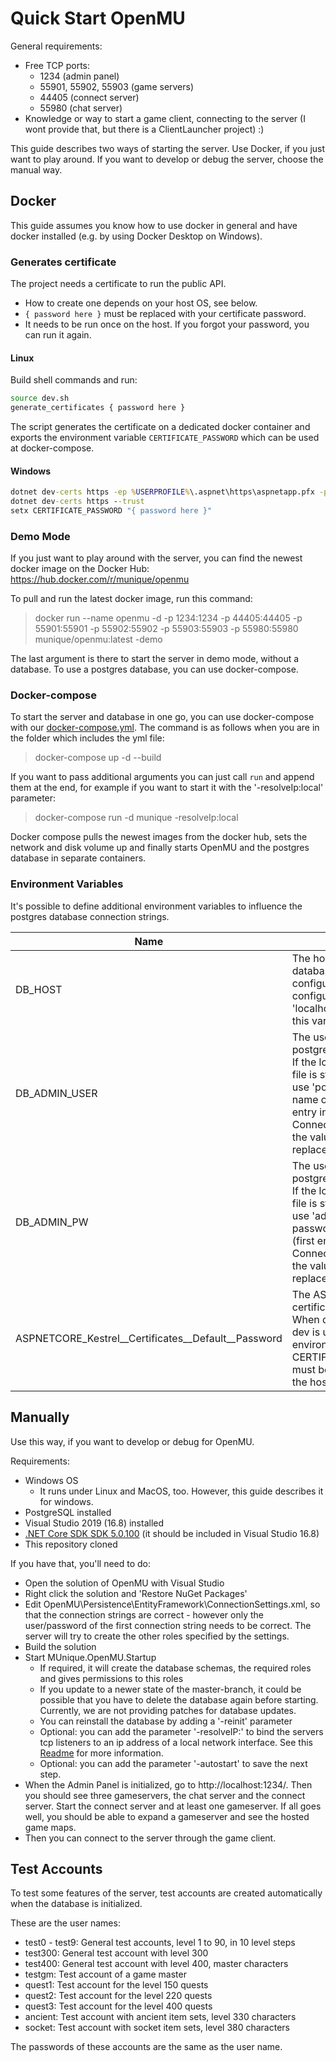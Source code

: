 # Quick Start OpenMU

General requirements:
  * Free TCP ports:
    * 1234 (admin panel)
    * 55901, 55902, 55903 (game servers)
    * 44405 (connect server)
    * 55980 (chat server)
  * Knowledge or way to start a game client, connecting to the server (I wont provide that, but there is a ClientLauncher project) :)

This guide describes two ways of starting the server. Use Docker, if you just want to play around. If you want to develop or debug the server, choose the manual way.

## Docker

This guide assumes you know how to use docker in general and have docker installed (e.g. by using Docker Desktop on Windows).

### Generates certificate
The project needs a certificate to run the public API.
  * How to create one depends on your host OS, see below.
  * `{ password here }` must be replaced with your certificate password.
  * It needs to be run once on the host. If you forgot your password, you can run it again.

#### Linux

Build shell commands and run:

```bash
source dev.sh
generate_certificates { password here }
```

The script generates the certificate on a dedicated docker container and exports the environment variable `CERTIFICATE_PASSWORD` which can be used at docker-compose.

#### Windows
```cmd
dotnet dev-certs https -ep %USERPROFILE%\.aspnet\https\aspnetapp.pfx -p { password here }
dotnet dev-certs https --trust
setx CERTIFICATE_PASSWORD "{ password here }"
```

### Demo Mode
If you just want to play around with the server, you can find the newest docker image on the Docker Hub:
https://hub.docker.com/r/munique/openmu

To pull and run the latest docker image, run this command:
> docker run --name openmu -d -p 1234:1234 -p 44405:44405 -p 55901:55901 -p 55902:55902 -p 55903:55903 -p 55980:55980 munique/openmu:latest -demo

The last argument is there to start the server in demo mode, without a database. To use a postgres database, you can use docker-compose.

### Docker-compose

To start the server and database in one go, you can use docker-compose with our [docker-compose.yml](docker-compose.yml). The command is as follows when you are in the folder which includes the yml file:
> docker-compose up -d --build

If you want to pass additional arguments you can just call ```run``` and append them at the end, for example if you want to start it with the '-resolveIp:local' parameter:
> docker-compose run -d munique -resolveIp:local

Docker compose pulls the newest images from the docker hub, sets the network and disk volume up and finally starts OpenMU and the postgres database in separate containers.

### Environment Variables
It's possible to define additional environment variables to influence the postgres database connection strings.

| Name | Description         |
|------|---------------------|
| DB_HOST | The hostname of the database. If the local configuration file is still configured to use 'localhost', the value of this variable replaces it |
| DB_ADMIN_USER | The user name of the postgres admin account. If the local configuration file is still configured to use 'postgres' for the user name of the admin (first entry in the ConnectionSettings.xml), the value of this variable replaces it. |
| DB_ADMIN_PW | The user name of the postgres admin account. If the local configuration file is still configured to use 'admin' for the user password of the admin (first entry in the ConnectionSettings.xml), the value of this variable replaces it. |
| ASPNETCORE_Kestrel__Certificates__Default__Password | The ASP NET application certificate password. When docker-compose-dev is used, the environment variable CERTIFICATE_PASSWORD must be exported/set on the host system instead. |

## Manually

Use this way, if you want to develop or debug for OpenMU.

Requirements:
* Windows OS
  * It runs under Linux and MacOS, too. However, this guide describes it for windows.
* PostgreSQL installed
* Visual Studio 2019 (16.8) installed
* [.NET Core SDK SDK 5.0.100](https://dotnet.microsoft.com/download/dotnet/5.0) (it should be included in Visual Studio 16.8)
* This repository cloned

If you have that, you'll need to do:
* Open the solution of OpenMU with Visual Studio
* Right click the solution and 'Restore NuGet Packages'
* Edit OpenMU\Persistence\EntityFramework\ConnectionSettings.xml, so that the connection strings are correct - however only the user/password of the first connection string needs to be correct. The server will try to create the other roles specified by the settings.
* Build the solution 
* Start MUnique.OpenMU.Startup
  * If required, it will create the database schemas, the required roles and gives permissions to this roles
  * If you update to a newer state of the master-branch, it could be possible that you have to delete the database again before starting. Currently, we are not providing patches for database updates.
  * You can reinstall the database by adding a '-reinit' parameter
  * Optional: you can add the parameter '-resolveIP:' to bind the servers tcp listeners to an ip address of a local network interface. See this [Readme](src/Startup/Readme.md) for more information.
  * Optional: you can add the parameter '-autostart' to save the next step.
* When the Admin Panel is initialized, go to http://localhost:1234/. Then you should see three gameservers,
the chat server and the connect server. Start the connect server and at least one gameserver.
If all goes well, you should be able to expand a gameserver and see the hosted game maps.
* Then you can connect to the server through the game client.

## Test Accounts

To test some features of the server, test accounts are created automatically when the database is initialized.

These are the user names:
  * test0 - test9: General test accounts, level 1 to 90, in 10 level steps
  * test300: General test account with level 300
  * test400: General test account with level 400, master characters
  * testgm: Test account of a game master
  * quest1: Test account for the level 150 quests
  * quest2: Test account for the level 220 quests
  * quest3: Test account for the level 400 quests
  * ancient: Test account with ancient item sets, level 330 characters
  * socket: Test account with socket item sets, level 380 characters

The passwords of these accounts are the same as the user name.
